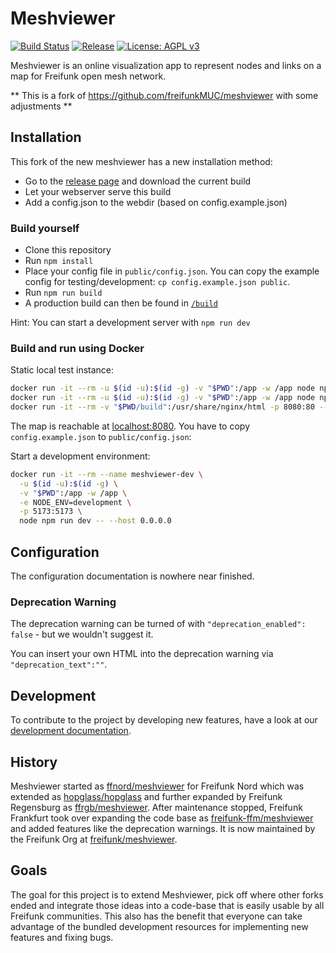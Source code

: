 # Meshviewer

[![Build Status](https://img.shields.io/github/actions/workflow/status/freifunkmuc/meshviewer/build-meshviewer.yml?branch=main&style=flat-square)](https://github.com/freifunkMUC/meshviewer/actions?query=workflow%3A%22Build+Meshviewer%22)
[![Release](https://img.shields.io/github/v/release/freifunkMUC/meshviewer?style=flat-square)](https://github.com/freifunkMUC/meshviewer/releases)
[![License: AGPL v3](https://img.shields.io/github/license/freifunkMUC/meshviewer.svg?style=flat-square)](https://www.gnu.org/licenses/agpl-3.0)

Meshviewer is an online visualization app to represent nodes and links on a map for Freifunk open mesh network.

** This is a fork of https://github.com/freifunkMUC/meshviewer with some adjustments **

## Installation

This fork of the new meshviewer has a new installation method:

- Go to the [release page](https://github.com/freifunkMUC/meshviewer/releases) and download the current build
- Let your webserver serve this build
- Add a config.json to the webdir (based on config.example.json)

### Build yourself

- Clone this repository
- Run `npm install`
- Place your config file in `public/config.json`.
  You can copy the example config for testing/development: `cp config.example.json public`.
- Run `npm run build`
- A production build can then be found in [`/build`](./build)

Hint: You can start a development server with `npm run dev`

### Build and run using Docker

Static local test instance:

```bash
docker run -it --rm -u $(id -u):$(id -g) -v "$PWD":/app -w /app node npm install
docker run -it --rm -u $(id -u):$(id -g) -v "$PWD":/app -w /app node npm run build
docker run -it --rm -v "$PWD/build":/usr/share/nginx/html -p 8080:80 --name nginx nginx
```

The map is reachable at [localhost:8080](http://localhost:8080).
You have to copy `config.example.json` to `public/config.json`:

Start a development environment:

```bash
docker run -it --rm --name meshviewer-dev \
  -u $(id -u):$(id -g) \
  -v "$PWD":/app -w /app \
  -e NODE_ENV=development \
  -p 5173:5173 \
  node npm run dev -- --host 0.0.0.0
```

## Configuration

The configuration documentation is nowhere near finished.

### Deprecation Warning

The deprecation warning can be turned of with `"deprecation_enabled": false` - but we wouldn't suggest it.

You can insert your own HTML into the deprecation warning via `"deprecation_text":""`.

## Development

To contribute to the project by developing new features, have a look at our [development documentation](DEVELOPMENT.md).

## History

Meshviewer started as [ffnord/meshviewer](https://github.com/ffnord/meshviewer) for Freifunk Nord
which was extended as [hopglass/hopglass](https://github.com/hopglass/hopglass)
and further expanded by Freifunk Regensburg as [ffrgb/meshviewer](https://github.com/ffrgb/meshviewer).
After maintenance stopped, Freifunk Frankfurt took over expanding the code base as [freifunk-ffm/meshviewer](https://github.com/freifunk-ffm/meshviewer)
and added features like the deprecation warnings.
It is now maintained by the Freifunk Org at [freifunk/meshviewer](https://github.com/freifunk/meshviewer).

## Goals

The goal for this project is to extend Meshviewer, pick off where other forks ended
and integrate those ideas into a code-base that is easily usable by all Freifunk communities.
This also has the benefit that everyone can take advantage of the bundled development resources
for implementing new features and fixing bugs.

